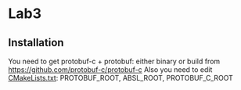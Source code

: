 # Lab3

## Installation
You need to get protobuf-c + protobuf: either binary or build from https://github.com/protobuf-c/protobuf-c
Also you need to edit [CMakeLists.txt](CMakeLists.txt): PROTOBUF_ROOT, ABSL_ROOT, PROTOBUF_C_ROOT
